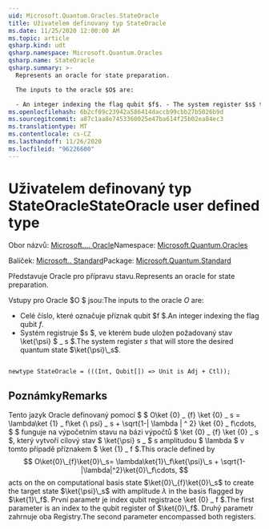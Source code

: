 ```yaml
---
uid: Microsoft.Quantum.Oracles.StateOracle
title: Uživatelem definovaný typ StateOracle
ms.date: 11/25/2020 12:00:00 AM
ms.topic: article
qsharp.kind: udt
qsharp.namespace: Microsoft.Quantum.Oracles
qsharp.name: StateOracle
qsharp.summary: >-
  Represents an oracle for state preparation.

  The inputs to the oracle $O$ are:

  - An integer indexing the flag qubit $f$. - The system register $s$ that will store the desired quantum state $\ket{\psi}\_s$.
ms.openlocfilehash: 6b2cf09c23942a586414daccb99cbb27b5026b9d
ms.sourcegitcommit: a87c1aa8e7453360025e47ba614f25b02ea84ec3
ms.translationtype: MT
ms.contentlocale: cs-CZ
ms.lasthandoff: 11/26/2020
ms.locfileid: "96226600"
---
```

# <a name="stateoracle-user-defined-type"></a><span data-ttu-id="f0e0a-102">Uživatelem definovaný typ StateOracle</span><span class="sxs-lookup"><span data-stu-id="f0e0a-102">StateOracle user defined type</span></span>

<span data-ttu-id="f0e0a-103">Obor názvů: [Microsoft.... Oracle](xref:Microsoft.Quantum.Oracles)</span><span class="sxs-lookup"><span data-stu-id="f0e0a-103">Namespace: [Microsoft.Quantum.Oracles](xref:Microsoft.Quantum.Oracles)</span></span>

<span data-ttu-id="f0e0a-104">Balíček: [Microsoft.. Standard](https://nuget.org/packages/Microsoft.Quantum.Standard)</span><span class="sxs-lookup"><span data-stu-id="f0e0a-104">Package: [Microsoft.Quantum.Standard](https://nuget.org/packages/Microsoft.Quantum.Standard)</span></span>


<span data-ttu-id="f0e0a-105">Představuje Oracle pro přípravu stavu.</span><span class="sxs-lookup"><span data-stu-id="f0e0a-105">Represents an oracle for state preparation.</span></span>

<span data-ttu-id="f0e0a-106">Vstupy pro Oracle $O $ jsou:</span><span class="sxs-lookup"><span data-stu-id="f0e0a-106">The inputs to the oracle $O$ are:</span></span>

- <span data-ttu-id="f0e0a-107">Celé číslo, které označuje příznak qubit $f $.</span><span class="sxs-lookup"><span data-stu-id="f0e0a-107">An integer indexing the flag qubit $f$.</span></span>
- <span data-ttu-id="f0e0a-108">Systém registruje $s $, ve kterém bude uložen požadovaný stav \ket{\psi} $ \_ s $.</span><span class="sxs-lookup"><span data-stu-id="f0e0a-108">The system register $s$ that will store the desired quantum state $\ket{\psi}\_s$.</span></span>

```qsharp

newtype StateOracle = (((Int, Qubit[]) => Unit is Adj + Ctl));
```



## <a name="remarks"></a><span data-ttu-id="f0e0a-109">Poznámky</span><span class="sxs-lookup"><span data-stu-id="f0e0a-109">Remarks</span></span>

<span data-ttu-id="f0e0a-110">Tento jazyk Oracle definovaný pomocí $ $ O\ket {0} \_ {f} \ket {0} \_ s = \lambda\ket {1} \_ f\ket {\ psí} \_ s + \sqrt{1-| \lambda | ^ 2} \ket {0} \_ f\cdots, $ $ funguje na výpočetním stavu na bázi výpočtů $ \ket {0} \_ {f} \ket {0} \_ s $, který vytvoří cílový stav $ \ket{\psi} s \_ $ s amplitudou $ \lambda $ v tomto případě příznakem $ \ket {1} \_ f $.</span><span class="sxs-lookup"><span data-stu-id="f0e0a-110">This oracle defined by $$ O\ket{0}\_{f}\ket{0}\_s= \lambda\ket{1}\_f\ket{\psi}\_s + \sqrt{1-|\lambda|^2}\ket{0}\_f\cdots, $$ acts on the on computational basis state $\ket{0}\_{f}\ket{0}\_s$ to create the target state $\ket{\psi}\_s$ with amplitude $\lambda$ in the basis flagged by $\ket{1}\_f$.</span></span>
<span data-ttu-id="f0e0a-111">První parametr je index qubit registrace \ket {0} \_ f $.</span><span class="sxs-lookup"><span data-stu-id="f0e0a-111">The first parameter is an index to the qubit register of $\ket{0}\_f$.</span></span> <span data-ttu-id="f0e0a-112">Druhý parametr zahrnuje oba Registry.</span><span class="sxs-lookup"><span data-stu-id="f0e0a-112">The second parameter encompassed both registers.</span></span>